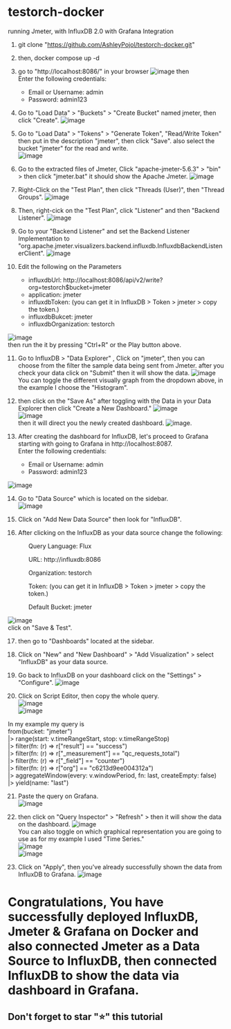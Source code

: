 # testorch-docker
running Jmeter, with InfluxDB 2.0 with Grafana Integration

1. git clone "https://github.com/AshleyPojol/testorch-docker.git"
2. then, docker compose up -d
3. go to "http://localhost:8086/" in your browser
 ![image](https://github.com/user-attachments/assets/4b6611ab-0d72-435d-9434-b7ff82293fd9)
then <br>
    Enter the following credentials: <br>
    <ul>
     <li>Email or Username: admin</li>
     <li>Password: admin123 </li>
    </ul>
4. Go to "Load Data" > "Buckets" > "Create Bucket" named jmeter, then click "Create".
![image](https://github.com/user-attachments/assets/06be62be-c204-4138-9b21-357c0cdd4782)

5. Go to "Load Data" > "Tokens" > "Generate Token", "Read/Write Token" then put in the description "jmeter", then click "Save". also select the bucket "jmeter" for the read and write. <br>
![image](https://github.com/user-attachments/assets/4688c159-ef4c-4375-8495-e4e29827bf32) <br>

6. Go to the extracted files of Jmeter, Click "apache-jmeter-5.6.3" > "bin" > then click "jmeter.bat" it should show the Apache Jmeter.
![image](https://github.com/user-attachments/assets/2bdc316f-1f55-4f54-b937-a33becf55049) <br>

7. Right-Click on the "Test Plan", then click "Threads (User)", then "Thread Groups".
![image](https://github.com/user-attachments/assets/d512288e-fbee-4270-89a6-5b100bf51c67) <br>

8. Then, right-cick on the "Test Plan", click "Listener" and then "Backend Listener".
![image](https://github.com/user-attachments/assets/bc3603dc-0cd2-4c96-bcef-bad3cf4db10a) <br>

9. Go to your "Backend Listener" and set the Backend Listener Implementation to "org.apache.jmeter.visualizers.backend.influxdb.InfluxdbBackendListenerClient".
![image](https://github.com/user-attachments/assets/9547c6b4-a2c1-4bec-a9c6-43e4cb9c32db) <br>

10. Edit the following on the Parameters
    <ul>
     <li>influxdbUrl: http://localhost:8086/api/v2/write?org=testorch$bucket=jmeter</li>
     <li>application: jmeter</li>
     <li>influxdbToken: (you can get it in InfluxDB > Token > jmeter > copy the token.)</li>
     <li>influxdbBukcet: jmeter</li>
     <li>influxdbOrganization: testorch</li>
    </ul>
![image](https://github.com/user-attachments/assets/63a9d41d-7676-4bd9-b7d6-b53380b8e615) <br>
then run the it by pressing "Ctrl+R" or the Play button above. 

11. Go to InfluxDB > "Data Explorer" , Click on "jmeter", then you can choose from the filter the sample data being sent from Jmeter. after you check your data click on "Submit" then it will show the data. 
![image](https://github.com/user-attachments/assets/26e12d01-f458-4b66-aa5b-8e38ddc725fd) <br>
You can toggle the different visually graph from the dropdown above, in the example I choose the "Histogram".

12. then click on the "Save As" after toggling with the Data in your Data Explorer then click "Create a New Dashboard." 
![image](https://github.com/user-attachments/assets/f1d86056-ba67-4cd8-8bc7-71dd8cde4e9c) <br>
![image](https://github.com/user-attachments/assets/0aa2e569-db6a-4ee8-97f0-665d57b7e97e) <br>
then it will direct you the newly created dashboard. 
![image](https://github.com/user-attachments/assets/e0ec37c0-1535-4fdb-85be-abce2e622146).

13. After creating the dashboard for InfluxDB, let's proceed to Grafana starting with going to Grafana in http://localhost:8087. <br>
    Enter the following credentials: <br>
    <ul>
     <li>Email or Username: admin</li>
     <li>Password: admin123 </li>
    </ul>
![image](https://github.com/user-attachments/assets/16cea4ee-ffaf-4ab9-ba18-644c5b81259e) <br> 

14. Go to "Data Source" which is located on the sidebar. <br>
![image](https://github.com/user-attachments/assets/d96628cf-2fb8-43e6-990b-39dd6a236123)

15. Click on "Add New Data Source" then look for "InfluxDB".
    
16. After clicking on the InfluxDB as your data source change the following: <br>
<ul>
 <ol> Query Language: Flux</ol>
 <ol> URL: http://influxdb:8086</ol>
 <ol> Organization: testorch</ol>
 <ol> Token: (you can get it in InfluxDB > Token > jmeter > copy the token.) </ol>
 <ol> Default Bucket: jmeter </ol>
</ul>

![image](https://github.com/user-attachments/assets/f3c0ff26-a3f0-4475-8360-988cfb919489) <br>
click on "Save & Test".

17. then go to "Dashboards" located at the sidebar.
    
18. Click on "New" and "New Dashboard" > "Add Visualization" > select "InfluxDB" as your data source.
    
19. Go back to InfluxDB on your dashboard click on the "Settings" > "Configure".
![image](https://github.com/user-attachments/assets/4d9022ee-0d2f-40ee-9ace-eb6997612604) <br>

20. Click on Script Editor, then copy the whole query. <br>
![image](https://github.com/user-attachments/assets/ad3fea4f-62d0-49bb-8799-7fe10d359d4e) <br>
![image](https://github.com/user-attachments/assets/14892daf-c820-4740-8986-efdeb50f2922) <br>

In my example my query is <br>
from(bucket: "jmeter") <br>
  |> range(start: v.timeRangeStart, stop: v.timeRangeStop) <br>
  |> filter(fn: (r) => r["result"] == "success") <br>
  |> filter(fn: (r) => r["_measurement"] == "qc_requests_total") <br>
  |> filter(fn: (r) => r["_field"] == "counter") <br>
  |> filter(fn: (r) => r["org"] == "c6213d9ee004312a") <br>
  |> aggregateWindow(every: v.windowPeriod, fn: last, createEmpty: false) <br>
  |> yield(name: "last") <br>

21. Paste the query on Grafana. <br>
![image](https://github.com/user-attachments/assets/485ee273-190d-4992-9db2-67e617da4b6d) <br>

22. then click on "Query Inspector" > "Refresh" > then it will show the data on the dashboard. 
![image](https://github.com/user-attachments/assets/a654e264-d430-48d3-bad3-6a29a4566177) <br>
You can also toggle on which graphical representation you are going to use as for my example I used "Time Series." <br>
![image](https://github.com/user-attachments/assets/e148ce10-c368-438f-9b23-577157d0ab46) <br>
![image](https://github.com/user-attachments/assets/484a75f6-347c-4f8c-b4c4-197d46e62f32)


23. Click on "Apply", then you've already successfully shown the data from InfluxDB to Grafana. 
![image](https://github.com/user-attachments/assets/ecb46098-857e-4d71-907d-191e32ad266f)



# Congratulations, You have successfully deployed InfluxDB, Jmeter & Grafana on Docker and also connected Jmeter as a Data Source to InfluxDB, then connected InfluxDB to show the data via dashboard in Grafana. #

## Don't forget to star "⭐" this tutorial ##










